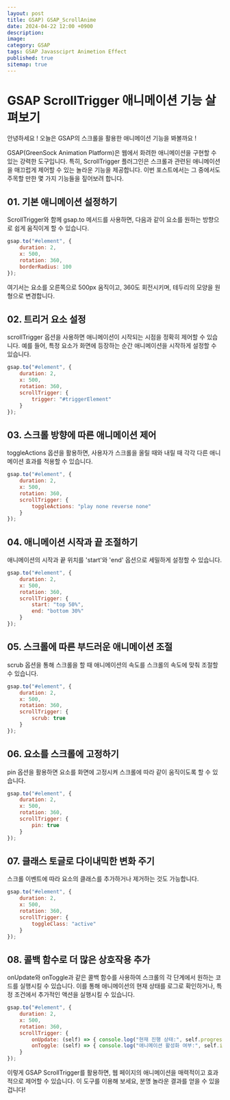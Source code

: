 ```yaml
---
layout: post
title: GSAP) GSAP_ScrollAnime
date: 2024-04-22 12:00 +0900
description: 
image: 
category: GSAP
tags: GSAP Javassciprt Animetion Effect
published: true
sitemap: true
---
```


# GSAP ScrollTrigger 애니메이션 기능 살펴보기 #

안녕하세요 ! 오늘은 GSAP의 스크롤을 활용한 애니메이션 기능을 봐볼까요 !

GSAP(GreenSock Animation Platform)은 웹에서 화려한 애니메이션을 구현할 수 있는 강력한 도구입니다. 특히, ScrollTrigger 플러그인은 스크롤과 관련된 애니메이션을 매끄럽게 제어할 수 있는 놀라운 기능을 제공합니다. 이번 포스트에서는 그 중에서도 주목할 만한 몇 가지 기능들을 짚어보려 합니다.



## 01. 기본 애니메이션 설정하기 ##
ScrollTrigger와 함께 gsap.to 메서드를 사용하면, 다음과 같이 요소를 원하는 방향으로 쉽게 움직이게 할 수 있습니다.

```javascript
gsap.to("#element", {
    duration: 2,
    x: 500,
    rotation: 360,
    borderRadius: 100
});
```
여기서는 요소를 오른쪽으로 500px 움직이고, 360도 회전시키며, 테두리의 모양을 원형으로 변경합니다.

## 02. 트리거 요소 설정 ##
scrollTrigger 옵션을 사용하면 애니메이션이 시작되는 시점을 정확히 제어할 수 있습니다. 예를 들어, 특정 요소가 화면에 등장하는 순간 애니메이션을 시작하게 설정할 수 있습니다.

```javascript
gsap.to("#element", {
    duration: 2,
    x: 500,
    rotation: 360,
    scrollTrigger: {
        trigger: "#triggerElement"
    }
});
```

## 03. 스크롤 방향에 따른 애니메이션 제어 ##
toggleActions 옵션을 활용하면, 사용자가 스크롤을 올릴 때와 내릴 때 각각 다른 애니메이션 효과를 적용할 수 있습니다.

```javascript
gsap.to("#element", {
    duration: 2,
    x: 500,
    rotation: 360,
    scrollTrigger: {
        toggleActions: "play none reverse none"
    }
});
```
## 04. 애니메이션 시작과 끝 조절하기 ##
애니메이션의 시작과 끝 위치를 'start'와 'end' 옵션으로 세밀하게 설정할 수 있습니다.

```javascript
gsap.to("#element", {
    duration: 2,
    x: 500,
    rotation: 360,
    scrollTrigger: {
        start: "top 50%",
        end: "bottom 30%"
    }
});
```
## 05. 스크롤에 따른 부드러운 애니메이션 조절 ##
scrub 옵션을 통해 스크롤을 할 때 애니메이션의 속도를 스크롤의 속도에 맞춰 조절할 수 있습니다.

```javascript
gsap.to("#element", {
    duration: 2,
    x: 500,
    rotation: 360,
    scrollTrigger: {
        scrub: true
    }
});
```
## 06. 요소를 스크롤에 고정하기 ##
pin 옵션을 활용하면 요소를 화면에 고정시켜 스크롤에 따라 같이 움직이도록 할 수 있습니다.

```javascript
gsap.to("#element", {
    duration: 2,
    x: 500,
    rotation: 360,
    scrollTrigger: {
        pin: true
    }
});
```
## 07. 클래스 토글로 다이내믹한 변화 주기 ##
스크롤 이벤트에 따라 요소의 클래스를 추가하거나 제거하는 것도 가능합니다.

```javascript
gsap.to("#element", {
    duration: 2,
    x: 500,
    rotation: 360,
    scrollTrigger: {
        toggleClass: "active"
    }
});
```
## 08. 콜백 함수로 더 많은 상호작용 추가 ##
onUpdate와 onToggle과 같은 콜백 함수를 사용하여 스크롤의 각 단계에서 원하는 코드를 실행시킬 수 있습니다. 이를 통해 애니메이션의 현재 상태를 로그로 확인하거나, 특정 조건에서 추가적인 액션을 실행시킬 수 있습니다.

```javascript
gsap.to("#element", {
    duration: 2,
    x: 500,
    rotation: 360,
    scrollTrigger: {
        onUpdate: (self) => { console.log("현재 진행 상태:", self.progress.toFixed(3)); },
        onToggle: (self) => { console.log("애니메이션 활성화 여부:", self.isActive); }
    }
});
```
이렇게 GSAP ScrollTrigger를 활용하면, 웹 페이지의 애니메이션을 매력적이고 효과적으로 제어할 수 있습니다. 이 도구를 이용해 보세요, 분명 놀라운 결과를 얻을 수 있을 겁니다!

